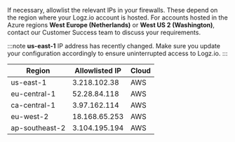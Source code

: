If necessary, allowlist the relevant IPs in your firewalls. These depend on the region where your Logz.io account is hosted.  For accounts hosted in the Azure regions **West Europe (Netherlands)** or **West US 2 (Washington)**, contact our Customer Success team to discuss your requirements. 

:::note
**us-east-1** IP address has recently changed. Make sure you update your configuration accordingly to ensure uninterrupted access to Logz.io.
:::


| Region  | Allowlisted IP  | Cloud |
|---|---|---|
| us-east-1 | 3.218.102.38 | AWS |
| eu-central-1 | 52.28.84.118 | AWS |
| ca-central-1 | 3.97.162.114 | AWS |
| eu-west-2 | 18.168.65.253 | AWS |
| ap-southeast-2 | 3.104.195.194 | AWS |

<!--  21 Oct 2021: These table entries are on hold until the issue with Azure regions is resolved
| westeurope | x.x.x.x | Azure |
| westus2 | x.x.x.x | Azure |  -->